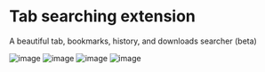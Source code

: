 # Tab searching extension
A beautiful tab, bookmarks, history, and downloads searcher (beta)

![image](https://user-images.githubusercontent.com/61319150/143894871-e7c081eb-1b89-452d-9c02-4031b2135a26.png)
![image](https://user-images.githubusercontent.com/61319150/143894895-eb40d963-46da-4c72-a515-2c3c931a6b83.png)
![image](https://user-images.githubusercontent.com/61319150/143895130-8a0ee5d3-f014-4c7c-886f-5cb0dfaae2f6.png)
![image](https://user-images.githubusercontent.com/61319150/143895231-8f60b59e-fc43-4d52-9a94-9a3c05a59ce4.png)
